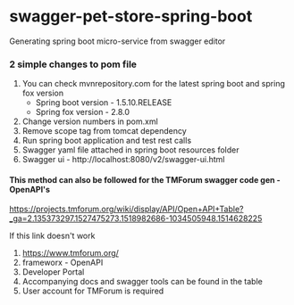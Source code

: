 # swagger-pet-store-spring-boot
Generating spring boot micro-service from swagger editor

### 2 simple changes to pom file
1. You can check mvnrepository.com for the latest spring boot and spring fox version
    -   Spring boot version - 1.5.10.RELEASE
    -   Spring fox version -  2.8.0
2. Change version numbers in pom.xml
3. Remove scope tag from tomcat dependency
4. Run spring boot application and test rest calls
5. Swagger yaml file attached in spring boot resources folder
6. Swagger ui -  http://localhost:8080/v2/swagger-ui.html

#### This method can also be followed for the TMForum swagger code gen - OpenAPI's
https://projects.tmforum.org/wiki/display/API/Open+API+Table?_ga=2.135373297.1527475273.1518982686-1034505948.1514628225
 
If this link doesn't work
1. https://www.tmforum.org/
2. frameworx - OpenAPI
3. Developer Portal
4. Accompanying docs and swagger tools can be found in the table
5. User account for TMForum is required